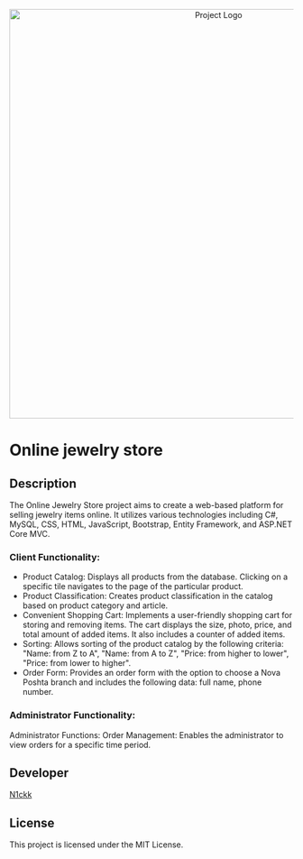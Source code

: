 <p align="center">
  <img src="https://ibb.co/44psrjk" alt="Project Logo" width="726">
</p>

# Online jewelry store

## Description

The Online Jewelry Store project aims to create a web-based platform for selling jewelry items online. It utilizes various technologies including C#, MySQL, CSS, HTML, JavaScript, Bootstrap, Entity Framework, and ASP.NET Core MVC.

### Client Functionality:

- Product Catalog: Displays all products from the database. Clicking on a specific tile navigates to the page of the particular product.
- Product Classification: Creates product classification in the catalog based on product category and article.
- Convenient Shopping Cart: Implements a user-friendly shopping cart for storing and removing items. The cart displays the size, photo, price, and total amount of added items. It also includes a counter of added items.
- Sorting: Allows sorting of the product catalog by the following criteria: "Name: from Z to A", "Name: from A to Z", "Price: from higher to lower", "Price: from lower to higher".
- Order Form: Provides an order form with the option to choose a Nova Poshta branch and includes the following data: full name, phone number.

### Administrator Functionality:

Administrator Functions:
Order Management: Enables the administrator to view orders for a specific time period.

## Developer
[N1ckk](https://github.com/N1ckk)

## License

This project is licensed under the MIT License.
